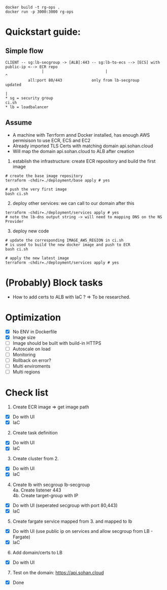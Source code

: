 ```
docker build -t rg-ops .
docker run -p 3000:3000 rg-ops
```

# Quickstart guide:
## Simple flow
```
CLIENT -- sg:lb-secgroup -> [ALB]:443 -- sg:lb-to-ecs --> [ECS] with public-ip <--> ECR repo
                |                           |                                           ^
          all:port 80/443             only from lb-secgroup                          updated
                                                                                        |
* sg = security group                                                                 ci.sh
* lb = loadbalancer                                                     
```
## Assume
+ A machine with Terrform annd Docker installed, has enough AWS permisison to use ECR, ECS and EC2
+ Already imported TLS Certs with matching domain api.sohan.cloud
+ Will map the domain api.sohan.cloud to ALB after creation

1. establish the infrastructure: create ECR repository and build the first image
```
# create the base image repository
terraform -chdir=./deployment/base apply # yes

# push the very first image
bash ci.sh
```

2. deploy other services: we can call to our domain after this
```
terraform -chdir=./deployment/services apply # yes
# note the lb-dns output string -> will need to mapping DNS on the NS Provider
```

3. deploy new code
```
# update the corresponding IMAGE_AWS_REGION in ci.sh
# is used to build the new docker image and push to ECR
bash ci.sh

# apply the new latest image
terraform -chdir=./deployment/services apply # yes
```

# (Probably) Block tasks 
- How to add certs to ALB with IaC ? => To be researched.

# Optimization
- [x] No ENV in Dockerfile 
- [x] Image size
- [ ] Image should be built with build-in HTTPS
- [ ] Autoscale on load
- [ ] Monitoring
- [ ] Rollback on error?
- [ ] Multi enviroments
- [ ] Multi regions

# Check list
1. Create ECR image => get image path 

- [x] Do with UI
- [x] IaC

2. Create task definition

- [x] Do with UI
- [x] IaC

3. Create cluster from 2.

- [x] Do with UI
- [x] IaC

4. Create lb with secgroup lb-secgroup <br>
4a. Create listener 443 <br>
4b. Create target-group with IP

- [x] Do with UI (seperated secgroup with port 80,443)
- [x] IaC

5. Create fargate service mapped from 3. and mapped to lb

- [x] Do with UI (use public ip on services and allow secgroup from LB - Fargate)
- [x] IaC

6. Add domain/certs to LB

- [x] Do with UI 

7. Test on the domain: https://api.sohan.cloud

- [x] Done

